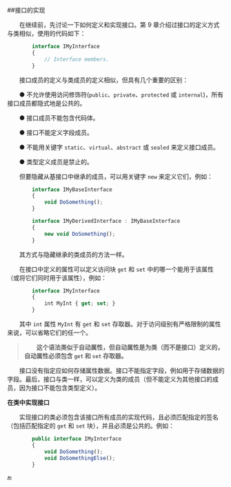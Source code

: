 ##接口的实现

&emsp;&emsp;在继续前，先讨论一下如何定义和实现接口。第 9 章介绍过接口的定义方式与类相似，使用的代码如下：

```javascript
        interface IMyInterface
        {
            // Interface members.
        }
```

&emsp;&emsp;接口成员的定义与类成员的定义相似，但具有几个重要的区别：

&emsp;&emsp;● 不允许使用访问修饰符(`public`、`private`、`protected` 或 `internal`)，所有接口成员都隐式地是公共的。

&emsp;&emsp;● 接口成员不能包含代码体。

&emsp;&emsp;● 接口不能定义字段成员。

&emsp;&emsp;● 不能用关键字 `static`、`virtual`、`abstract` 或 `sealed` 来定义接口成员。

&emsp;&emsp;● 类型定义成员是禁止的。

&emsp;&emsp;但要隐藏从基接口中继承的成员，可以用关键字 `new` 来定义它们，例如：

```javascript
        interface IMyBaseInterface
        {
            void DoSomething();
        }

        interface IMyDerivedInterface : IMyBaseInterface
        {
            new void DoSomething();
        }
```

&emsp;&emsp;其方式与隐藏继承的类成员的方法一样。

&emsp;&emsp;在接口中定义的属性可以定义访问块 `get` 和 `set` 中的哪一个能用于该属性（或将它们同时用于该属性），例如：

```javascript
        interface IMyInterface
        {
            int MyInt { get; set; }
        }
```
&emsp;&emsp;其中 `int` 属性 `MyInt` 有 `get` 和 `set` 存取器。对于访问级别有严格限制的属性来说，可以省略它们的任一个。

>&emsp;&emsp;**这个语法类似于自动属性，但自动属性是为类（而不是接口）定义的，自动属性必须包含 `get` 和 `set` 存取器。**


&emsp;&emsp;接口没有指定应如何存储属性数据。接口不能指定字段，例如用于存储数据的字段。最后，接口与类一样，可以定义为类的成员（但不能定义为其他接口的成员，因为接口不能包含类型定义）。

**在类中实现接口**

&emsp;&emsp;实现接口的类必须包含该接口所有成员的实现代码，且必须匹配指定的签名（包括匹配指定的 `get` 和 `set` 块），并且必须是公共的。例如：

```javascript
        public interface IMyInterface
        {
            void DoSomething();
            void DoSomethingElse();
        }
```













🔚